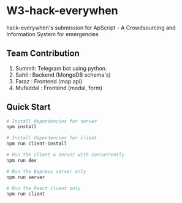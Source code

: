 # W3-hack-everywhen
hack-everywhen's submission for ApScript - A Crowdsourcing and Information System for emergencies

## Team Contribution 
1. Summit: Telegram bot using python.
2. Sahil : Backend (MongoDB schema's)
3. Faraz : Frontend (map api)
4. Mufaddal : Frontend (modal, form)

## Quick Start

``` bash
# Install dependencies for server
npm install

# Install dependencies for client
npm run client-install

# Run the client & server with concurrently
npm run dev

# Run the Express server only
npm run server

# Run the React client only
npm run client

